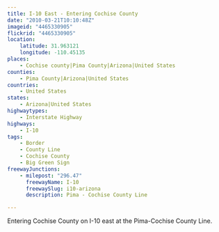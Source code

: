 ```yaml
---
title: I-10 East - Entering Cochise County
date: "2010-03-21T10:10:48Z"
imageid: "4465330905"
flickrid: "4465330905"
location:
    latitude: 31.963121
    longitude: -110.45135
places:
    - Cochise county|Pima County|Arizona|United States
counties:
    - Pima County|Arizona|United States
countries:
    - United States
states:
    - Arizona|United States
highwaytypes:
    - Interstate Highway
highways:
    - I-10
tags:
    - Border
    - County Line
    - Cochise County
    - Big Green Sign
freewayJunctions:
    - milepost: "296.47"
      freewayName: I-10
      freewaySlug: i10-arizona
      description: Pima - Cochise County Line

---
```

Entering Cochise County on I-10 east at the Pima-Cochise County Line.